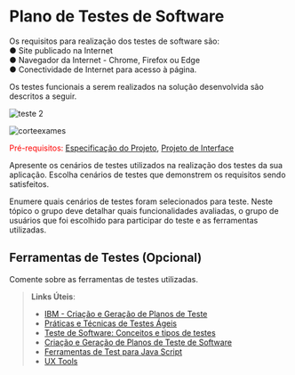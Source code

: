 # Plano de Testes de Software

Os requisitos para realização dos testes de software são:                                                                                                     
●	Site publicado na Internet                                                                                                                                   
●	Navegador da Internet - Chrome, Firefox ou Edge                                                                                                             
●	Conectividade de Internet para acesso à página.

Os testes funcionais a serem realizados na solução desenvolvida são descritos a seguir.

![teste 2](https://user-images.githubusercontent.com/106809153/203183059-478016ee-6f59-49c5-89c2-8a7133fcd3d8.jpg)

![corteexames](https://user-images.githubusercontent.com/114194617/203625276-4446ed53-f31e-4ccd-a2f2-c70afe5b7e4c.png)









<span style="color:red">Pré-requisitos: <a href="2-Especificação do Projeto.md"> Especificação do Projeto</a></span>, <a href="3-Projeto de Interface.md"> Projeto de Interface</a>

Apresente os cenários de testes utilizados na realização dos testes da sua aplicação. Escolha cenários de testes que demonstrem os requisitos sendo satisfeitos.

Enumere quais cenários de testes foram selecionados para teste. Neste tópico o grupo deve detalhar quais funcionalidades avaliadas, o grupo de usuários que foi escolhido para participar do teste e as ferramentas utilizadas.
 
## Ferramentas de Testes (Opcional)

Comente sobre as ferramentas de testes utilizadas.
 
> **Links Úteis**:
> - [IBM - Criação e Geração de Planos de Teste](https://www.ibm.com/developerworks/br/local/rational/criacao_geracao_planos_testes_software/index.html)
> - [Práticas e Técnicas de Testes Ágeis](http://assiste.serpro.gov.br/serproagil/Apresenta/slides.pdf)
> -  [Teste de Software: Conceitos e tipos de testes](https://blog.onedaytesting.com.br/teste-de-software/)
> - [Criação e Geração de Planos de Teste de Software](https://www.ibm.com/developerworks/br/local/rational/criacao_geracao_planos_testes_software/index.html)
> - [Ferramentas de Test para Java Script](https://geekflare.com/javascript-unit-testing/)
> - [UX Tools](https://uxdesign.cc/ux-user-research-and-user-testing-tools-2d339d379dc7)
